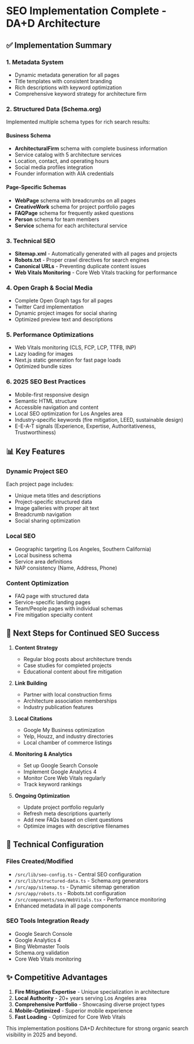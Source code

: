 # SEO Implementation Complete - DA+D Architecture

## ✅ Implementation Summary

### 1. **Metadata System**
- Dynamic metadata generation for all pages
- Title templates with consistent branding
- Rich descriptions with keyword optimization
- Comprehensive keyword strategy for architecture firm

### 2. **Structured Data (Schema.org)**
Implemented multiple schema types for rich search results:

#### Business Schema
- **ArchitecturalFirm** schema with complete business information
- Service catalog with 5 architecture services
- Location, contact, and operating hours
- Social media profiles integration
- Founder information with AIA credentials

#### Page-Specific Schemas
- **WebPage** schema with breadcrumbs on all pages
- **CreativeWork** schema for project portfolio pages
- **FAQPage** schema for frequently asked questions
- **Person** schema for team members
- **Service** schema for each architectural service

### 3. **Technical SEO**
- **Sitemap.xml** - Automatically generated with all pages and projects
- **Robots.txt** - Proper crawl directives for search engines
- **Canonical URLs** - Preventing duplicate content issues
- **Web Vitals Monitoring** - Core Web Vitals tracking for performance

### 4. **Open Graph & Social Media**
- Complete Open Graph tags for all pages
- Twitter Card implementation
- Dynamic project images for social sharing
- Optimized preview text and descriptions

### 5. **Performance Optimizations**
- Web Vitals monitoring (CLS, FCP, LCP, TTFB, INP)
- Lazy loading for images
- Next.js static generation for fast page loads
- Optimized bundle sizes

### 6. **2025 SEO Best Practices**
- Mobile-first responsive design
- Semantic HTML structure
- Accessible navigation and content
- Local SEO optimization for Los Angeles area
- Industry-specific keywords (fire mitigation, LEED, sustainable design)
- E-E-A-T signals (Experience, Expertise, Authoritativeness, Trustworthiness)

## 📊 Key Features

### Dynamic Project SEO
Each project page includes:
- Unique meta titles and descriptions
- Project-specific structured data
- Image galleries with proper alt text
- Breadcrumb navigation
- Social sharing optimization

### Local SEO
- Geographic targeting (Los Angeles, Southern California)
- Local business schema
- Service area definitions
- NAP consistency (Name, Address, Phone)

### Content Optimization
- FAQ page with structured data
- Service-specific landing pages
- Team/People pages with individual schemas
- Fire mitigation specialty content

## 🚀 Next Steps for Continued SEO Success

1. **Content Strategy**
   - Regular blog posts about architecture trends
   - Case studies for completed projects
   - Educational content about fire mitigation

2. **Link Building**
   - Partner with local construction firms
   - Architecture association memberships
   - Industry publication features

3. **Local Citations**
   - Google My Business optimization
   - Yelp, Houzz, and industry directories
   - Local chamber of commerce listings

4. **Monitoring & Analytics**
   - Set up Google Search Console
   - Implement Google Analytics 4
   - Monitor Core Web Vitals regularly
   - Track keyword rankings

5. **Ongoing Optimization**
   - Update project portfolio regularly
   - Refresh meta descriptions quarterly
   - Add new FAQs based on client questions
   - Optimize images with descriptive filenames

## 🔧 Technical Configuration

### Files Created/Modified
- `/src/lib/seo-config.ts` - Central SEO configuration
- `/src/lib/structured-data.ts` - Schema.org generators
- `/src/app/sitemap.ts` - Dynamic sitemap generation
- `/src/app/robots.ts` - Robots.txt configuration
- `/src/components/seo/WebVitals.tsx` - Performance monitoring
- Enhanced metadata in all page components

### SEO Tools Integration Ready
- Google Search Console
- Google Analytics 4
- Bing Webmaster Tools
- Schema.org validation
- Core Web Vitals monitoring

## ✨ Competitive Advantages
1. **Fire Mitigation Expertise** - Unique specialization in architecture
2. **Local Authority** - 20+ years serving Los Angeles area
3. **Comprehensive Portfolio** - Showcasing diverse project types
4. **Mobile-Optimized** - Superior mobile experience
5. **Fast Loading** - Optimized for Core Web Vitals

This implementation positions DA+D Architecture for strong organic search visibility in 2025 and beyond.